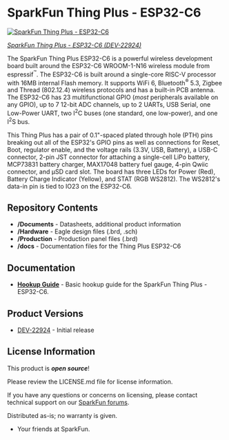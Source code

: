 SparkFun Thing Plus - ESP32-C6
==============================

[![SparkFun Thing Plus - ESP32-C6](https://cdn.sparkfun.com/r/600-600/assets/parts/2/3/0/8/5/DEV-22924-Thing-Plus-ESP32-C6-Feature.jpg)](https://www.sparkfun.com/products/22924)

[*SparkFun Thing Plus - ESP32-C6 (DEV-22924)*](https://www.sparkfun.com/products/22924)

The SparkFun Thing Plus ESP32-C6 is a powerful wireless development board built around the ESP32-C6 WROOM-1-N16 wireless module from espressif<sup>&trade;</sup>. The ESP32-C6 is built around a single-core RISC-V processor with 16MB internal Flash memory. It supports WiFi 6, Bluetooth<sup>&reg;</sup> 5.3, Zigbee and Thread (802.12.4) wireless protocols and has a built-in PCB antenna. The ESP32-C6 has 23 multifunctional GPIO (*most* peripherals available on any GPIO), up to 7 12-bit ADC channels, up to 2 UARTs, USB Serial, one Low-Power UART, two I<sup>2</sup>C buses (one standard, one low-power), and one I<sup>2</sup>S bus.

This Thing Plus has a pair of 0.1"-spaced plated through hole (PTH) pins breaking out all of the ESP32's GPIO pins as well as connections for Reset, Boot, regulator enable, and the voltage rails (3.3V, USB, Battery), a USB-C connector, 2-pin JST connector for attaching a single-cell LiPo battery, MCP73831 battery charger, MAX17048 battery fuel gauge, 4-pin Qwiic connector, and &micro;SD card slot. The board has three LEDs for Power (Red), Battery Charge Indicator (Yellow), and STAT (RGB WS2812). The WS2812's data-in pin is tied to IO23 on the ESP32-C6.  

Repository Contents
-------------------

* **/Documents** - Datasheets, additional product information 
* **/Hardware** - Eagle design files (.brd, .sch)
* **/Production** - Production panel files (.brd)
* **/docs** - Documentation files for the Thing Plus ESP32-C6

Documentation
--------------

* **[Hookup Guide](https://docs.sparkfun.com/SparkFun_LTE_Stick_LARA_R6)** - Basic hookup guide for the SparkFun Thing Plus - ESP32-C6.

Product Versions
----------------
* [DEV-22924](https://www.sparkfun.com/products/22924) - Initial release

License Information
-------------------

This product is _**open source**_! 

Please review the LICENSE.md file for license information. 

If you have any questions or concerns on licensing, please contact technical support on our [SparkFun forums](https://forum.sparkfun.com/viewforum.php?f=152).

Distributed as-is; no warranty is given.

- Your friends at SparkFun.
